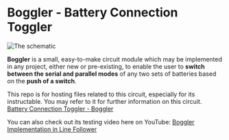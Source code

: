 # Boggler - Battery Connection Toggler

![The schematic](/Schematic.jpg)

**Boggler** is a small, easy-to-make circuit module which may be implemented in any project, either new or pre-existing, to enable the user to **switch between the serial and parallel modes** of any two sets of batteries based on the **push of a switch**.

This repo is for hosting files related to this circuit, especially for its instructable. You may refer to it for further information on this circuit.
[Battery Connection Toggler - Boggler](https://www.instructables.com/id/Battery-Connection-TogglerSeries-Parallel-Boggler/)

You can also check out its testing video here on YouTube: [Boggler Implementation in Line Follower](https://youtu.be/RZCJ0BLXUOw)

